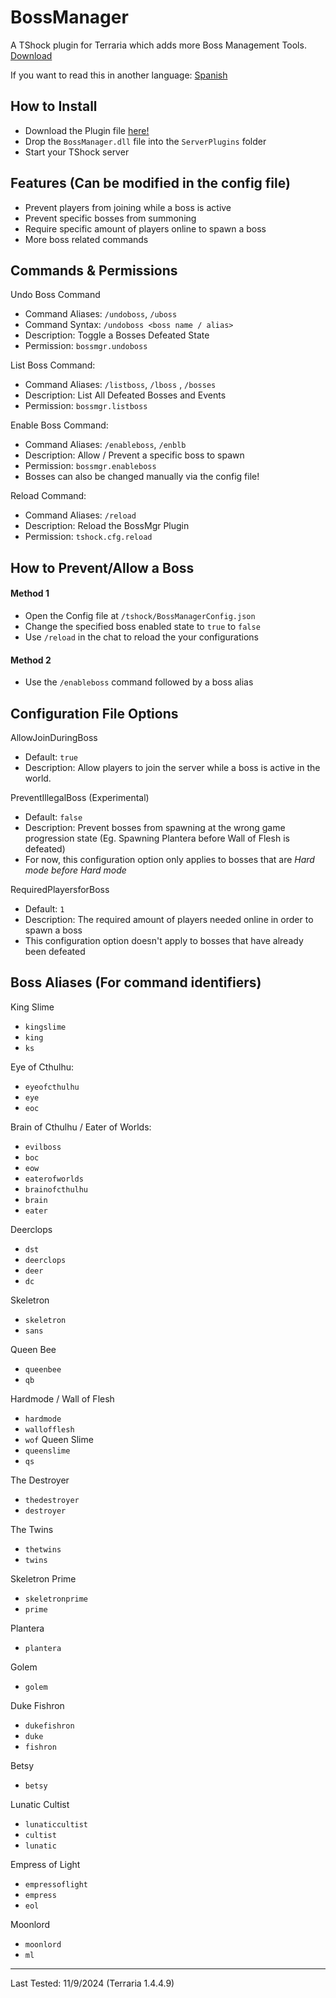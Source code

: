 
# BossManager
A TShock plugin for Terraria which adds more Boss Management Tools. [Download](https://github.com/Soof4/BossManager/releases/latest/download/BossManager.dll)

If you want to read this in another language: [Spanish](https://github.com/Soof4/BossManager/blob/main/README_SPANISH.md)

## How to Install
- Download the Plugin file [here!](https://github.com/Soof4/BossManager/releases/latest/download/BossManager.dll)
- Drop the `BossManager.dll` file into the `ServerPlugins` folder
- Start your TShock server

## Features (Can be modified in the config file)
- Prevent players from joining while a boss is active
- Prevent specific bosses from summoning
- Require specific amount of players online to spawn a boss
- More boss related commands

## Commands & Permissions
Undo Boss Command
- Command Aliases: ` /undoboss `, ` /uboss `
- Command Syntax: ` /undoboss <boss name / alias> `
- Description: Toggle a Bosses Defeated State
- Permission: ` bossmgr.undoboss `

List Boss Command:
- Command Aliases: ` /listboss `, ` /lboss ` , ` /bosses `
- Description: List All Defeated Bosses and Events
- Permission: ` bossmgr.listboss `

Enable Boss Command:
- Command Aliases: ` /enableboss `, ` /enblb `
- Description: Allow / Prevent a specific boss to spawn
- Permission: ` bossmgr.enableboss `
- Bosses can also  be changed manually via the config file!

Reload Command:
- Command Aliases: ` /reload `
- Description: Reload the BossMgr Plugin
- Permission: ` tshock.cfg.reload `

## How to Prevent/Allow a Boss
#### Method 1
- Open the Config file at `/tshock/BossManagerConfig.json`
- Change the specified boss enabled state to `true` to `false`
- Use  ` /reload ` in the chat to reload the your configurations
#### Method 2
- Use the ` /enableboss ` command followed by a boss alias

## Configuration File Options

AllowJoinDuringBoss
- Default: ` true `
- Description: Allow players to join the server while a boss is active in the world.

PreventIllegalBoss (Experimental)
- Default: ` false `
- Description: Prevent bosses from spawning at the wrong game progression state (Eg. Spawning Plantera before Wall of Flesh is defeated)
- For now, this configuration option only applies to bosses that are *Hard mode before Hard mode*

RequiredPlayersforBoss
- Default: ` 1 `
- Description: The required amount of players needed online in order to spawn a boss
- This configuration option doesn't apply to bosses that have already been defeated

## Boss Aliases (For command identifiers)

King Slime
- ` kingslime `
- ` king `
- ` ks `

Eye of Cthulhu:
- ` eyeofcthulhu `
- ` eye `
- ` eoc `

Brain of Cthulhu / Eater of Worlds:
- ` evilboss `
- ` boc `
- ` eow `
- ` eaterofworlds `
- ` brainofcthulhu `
- ` brain `
- ` eater `

Deerclops
- ` dst `
- ` deerclops `
- ` deer `
- ` dc `

Skeletron
- ` skeletron `
- ` sans `

Queen Bee
- ` queenbee `
- ` qb `

Hardmode / Wall of Flesh
- ` hardmode `
- ` wallofflesh `
- ` wof `
Queen Slime
- ` queenslime `
- ` qs `

The Destroyer
- ` thedestroyer `
- ` destroyer `

The Twins
- ` thetwins `
- ` twins `

Skeletron Prime
- ` skeletronprime `
- ` prime `

Plantera
- ` plantera `

Golem
- ` golem `

Duke Fishron
- ` dukefishron `
- ` duke `
- ` fishron `

Betsy
- ` betsy `

Lunatic Cultist
- ` lunaticcultist `
- ` cultist `
- ` lunatic `

Empress of Light
- ` empressoflight `
- ` empress `
- ` eol `

Moonlord
- ` moonlord `
- ` ml `

----

Last Tested: 11/9/2024 (Terraria 1.4.4.9)
